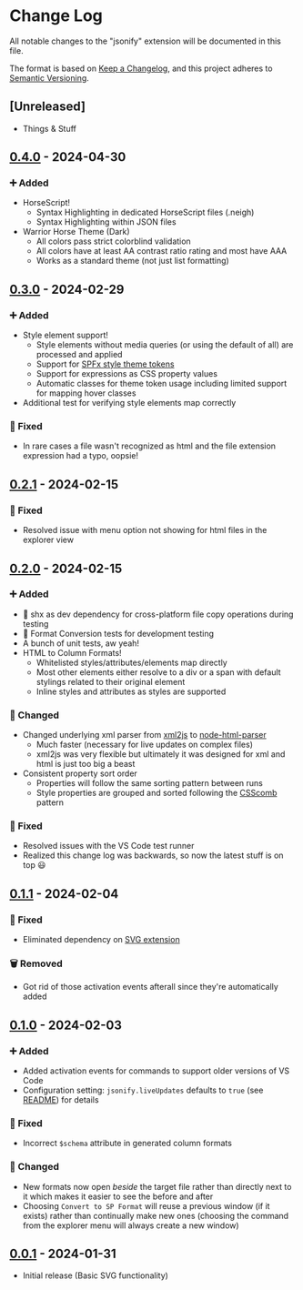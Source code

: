 # Change Log

All notable changes to the "jsonify" extension will be documented in this file.

The format is based on [Keep a Changelog](https://keepachangelog.com/en/1.0.0/),
and this project adheres to [Semantic Versioning](https://semver.org/spec/v2.0.0.html).

## [Unreleased]

- Things & Stuff

## [0.4.0](https://marketplace.visualstudio.com/_apis/public/gallery/publishers/theChrisKent/vsextensions/jsonify/0.4.0/vspackage) - 2024-04-30

### ➕ Added
- HorseScript!
  - Syntax Highlighting in dedicated HorseScript files (.neigh)
  - Syntax Highlighting within JSON files
- Warrior Horse Theme (Dark)
  - All colors pass strict colorblind validation
  - All colors have at least AA contrast ratio rating and most have AAA
  - Works as a standard theme (not just list formatting)


## [0.3.0](https://marketplace.visualstudio.com/_apis/public/gallery/publishers/theChrisKent/vsextensions/jsonify/0.3.0/vspackage) - 2024-02-29

### ➕ Added

- Style element support!
  - Style elements without media queries (or using the default of all) are processed and applied
  - Support for [SPFx style theme tokens](https://learn.microsoft.com/en-us/sharepoint/dev/spfx/use-theme-colors-in-your-customizations#available-theme-tokens-and-their-occurrences)
  - Support for expressions as CSS property values
  - Automatic classes for theme token usage including limited support for mapping hover classes
- Additional test for verifying style elements map correctly

### 🔨 Fixed

- In rare cases a file wasn't recognized as html and the file extension expression had a typo, oopsie!



## [0.2.1](https://marketplace.visualstudio.com/_apis/public/gallery/publishers/theChrisKent/vsextensions/jsonify/0.2.1/vspackage) - 2024-02-15

### 🔨 Fixed

- Resolved issue with menu option not showing for html files in the explorer view



## [0.2.0](https://marketplace.visualstudio.com/_apis/public/gallery/publishers/theChrisKent/vsextensions/jsonify/0.2.0/vspackage) - 2024-02-15

### ➕ Added

- 🧬 shx as dev dependency for cross-platform file copy operations during testing
- 🧬 Format Conversion tests for development testing
- A bunch of unit tests, aw yeah!
- HTML to Column Formats!
  - Whitelisted styles/attributes/elements map directly
  - Most other elements either resolve to a div or a span with default stylings related to their original element
  - Inline styles and attributes as styles are supported

### 🔧 Changed

- Changed underlying xml parser from [xml2js](https://www.npmjs.com/package/xml2js) to [node-html-parser](https://www.npmjs.com/package/node-html-parser)
  - Much faster (necessary for live updates on complex files)
  - xml2js was very flexible but ultimately it was designed for xml and html is just too big a beast
- Consistent property sort order
  - Properties will follow the same sorting pattern between runs
  - Style properties are grouped and sorted following the [CSScomb](https://www.npmjs.com/package/csscomb) pattern

### 🔨 Fixed

- Resolved issues with the VS Code test runner
- Realized this change log was backwards, so now the latest stuff is on top 😃



## [0.1.1](https://marketplace.visualstudio.com/_apis/public/gallery/publishers/theChrisKent/vsextensions/jsonify/0.1.1/vspackage) - 2024-02-04

### 🔨 Fixed

- Eliminated dependency on [SVG extension](https://marketplace.visualstudio.com/items?itemName=jock.svg)

### 🗑 Removed

- Got rid of those activation events afterall since they're automatically added



## [0.1.0](https://marketplace.visualstudio.com/_apis/public/gallery/publishers/theChrisKent/vsextensions/jsonify/0.1.0/vspackage) - 2024-02-03

### ➕ Added

- Added activation events for commands to support older versions of VS Code
- Configuration setting: `jsonify.liveUpdates` defaults to `true` (see [README](https://marketplace.visualstudio.com/items?itemName=theChrisKent.jsonify)) for details

### 🔨 Fixed

- Incorrect `$schema` attribute in generated column formats

### 🔧 Changed

- New formats now open _beside_ the target file rather than directly next to it which makes it easier to see the before and after
- Choosing `Convert to SP Format` will reuse a previous window (if it exists) rather than continually make new ones (choosing the command from the explorer menu will always create a new window)



## [0.0.1](https://marketplace.visualstudio.com/_apis/public/gallery/publishers/theChrisKent/vsextensions/jsonify/0.0.1/vspackage) - 2024-01-31

- Initial release (Basic SVG functionality)